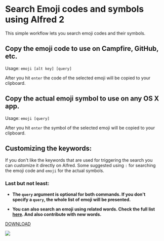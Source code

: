 # Search Emoji codes and symbols using Alfred 2

This simple workflow lets you search emoji codes and their symbols.

## Copy the emoji code to use on Campfire, GitHub, etc.
Usage: `emoji [alt key] [query]`

After you hit `enter` the code of the selected emoji will be copied to your
clipboard.

## Copy the actual emoji symbol to use on any OS X app.
Usage: `emoji [query]`

After you hit `enter` the symbol of the selected emoji will be copied to your
clipboard.

## Customizing the keywords:

If you don't like the keywords that are used for triggering the search you can
customize it directly on Alfred. Some suggested using `:` for searching the
emoji code and `emoji` for the actual symbols.

### Last but not least:

* __The `query` argument is optional for both commands. If you don't specify a `query`,
the whole list of emoji will be presented.__

* __You can also search an emoji using related words. Check the full list
[here][related words link]. And also contribute with new words.__

[DOWNLOAD](http://bit.ly/10Azqx2)

![](http://img.carlosgaldino.com/alfred-emoji-workflow_Alfred_2_workflow_for_searching_emoji_codes._2016-01-23_16-14-26.png)

[related words link]:
https://github.com/carlosgaldino/alfred-emoji-workflow/blob/master/related_words.rb

